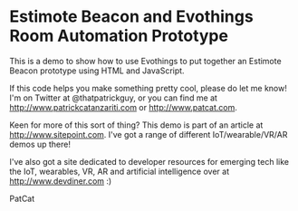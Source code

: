Estimote Beacon and Evothings Room Automation Prototype
========

This is a demo to show how to use Evothings to put together an Estimote Beacon prototype using HTML and JavaScript.

If this code helps you make something pretty cool, please do let me know! I'm on Twitter at @thatpatrickguy, or you can find me at http://www.patrickcatanzariti.com or http://www.patcat.com.

Keen for more of this sort of thing? This demo is part of an article at http://www.sitepoint.com. I've got a range of different IoT/wearable/VR/AR demos up there!

I've also got a site dedicated to developer resources for emerging tech like the IoT, wearables, VR, AR and artificial intelligence over at http://www.devdiner.com :)

PatCat